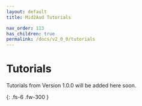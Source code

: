```yaml
---
layout: default
title: Mid2Aud Tutorials

nav_order: 113
has_children: true
permalink: /docs/v2_0_0/tutorials
---
```


# Tutorials 

Tutorials from Version 1.0.0 will be added here soon.


{: .fs-6 .fw-300 }

